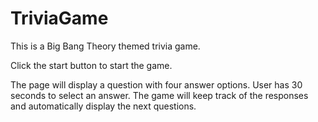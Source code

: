 # TriviaGame

This is a Big Bang Theory themed trivia game. 

Click the start button to start the game. 

The page will display a question with four answer options. User has 30 seconds to select an answer. 
The game will keep track of the responses and automatically display the next questions.